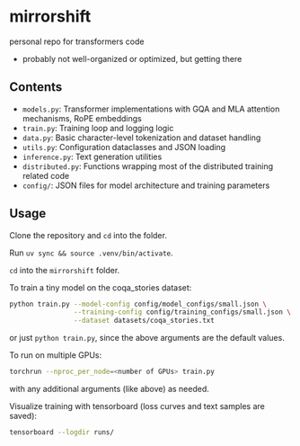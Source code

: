 # mirrorshift
personal repo for transformers code

- probably not well-organized or optimized, but getting there

## Contents

- `models.py`: Transformer implementations with GQA and MLA attention mechanisms, RoPE embeddings
- `train.py`: Training loop and logging logic
- `data.py`: Basic character-level tokenization and dataset handling
- `utils.py`: Configuration dataclasses and JSON loading
- `inference.py`: Text generation utilities
- `distributed.py`: Functions wrapping most of the distributed training related code
- `config/`: JSON files for model architecture and training parameters

## Usage

Clone the repository and `cd` into the folder.

Run `uv sync && source .venv/bin/activate`.

`cd` into the `mirrorshift` folder.

To train a tiny model on the coqa_stories dataset:
```bash
python train.py --model-config config/model_configs/small.json \
                --training-config config/training_configs/small.json \
                --dataset datasets/coqa_stories.txt
```
or just `python train.py`, since the above arguments are the default values.

To run on multiple GPUs:
```bash
torchrun --nproc_per_node=<number of GPUs> train.py
```
with any additional arguments (like above) as needed.

Visualize training with tensorboard (loss curves and text samples are saved):
```bash
tensorboard --logdir runs/
```
